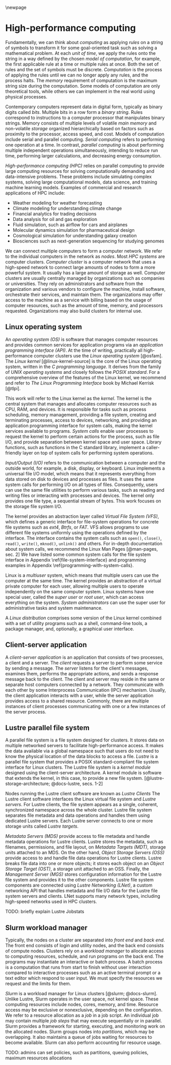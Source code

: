 \newpage

# High-performance computing
Fundamentally, we can think about *computing* as applying *rules* on a string of symbols to transform it for some goal-oriented task such as solving a mathematical problem.
At each *unit of time*, we apply the rules onto the string in a way defined by the chosen *model of computation*, for example, the first applicable rule at a time or multiple rules at once.
Both the set of rules and the set of symbols must be discrete.
*Computation* is the process of applying the rules until we can no longer apply any rules, and the process halts.
The *memory* requirement of computation is the maximum string size during the computation.
Some models of computation are only theoretical tools, while others we can implement in the real world using physical processes.

Contemporary computers represent data in digital form, typically as binary digits called *bits*.
Multiple bits in a row form a *binary string*.
Rules correspond to instructions to a computer processor that manipulates binary strings.
Memory consists of multiple levels of volatile *main memory* and non-volatile *storage* organized hierarchically based on factors such as proximity to the processor, access speed, and cost.
Models of computation include serial and parallel computing.
*Serial computing* refers to performing one operation at a time.
In contrast, *parallel computing* is about performing multiple independent operations simultaneously, intending to reduce run time, performing larger calculations, and decreasing energy consumption.

*High-performance computing (HPC)* relies on parallel computing to provide large computing resources for solving computationally demanding and data-intensive problems.
These problems include simulating complex systems, solving large computational models, data science, and training machine learning models.
Examples of commercial and research applications of HPC include:

- Weather modeling for weather forecasting
- Climate modeling for understanding climate change
- Financial analytics for trading decisions
- Data analysis for oil and gas exploration
- Fluid simulation, such as airflow for cars and airplanes
- Molecular dynamics simulation for pharmaceutical design
- Cosmological simulation for understanding galaxy creation
- Biosciences such as next-generation sequencing for studying genomes

We can connect multiple computers to form a computer network.
We refer to the individual computers in the network as *nodes*.
Most *HPC systems* are computer clusters.
*Computer cluster* is a computer network that uses a high-speed network to connect large amounts of nodes to form a more powerful system.
It usually has a large amount of storage as well.
Computer clusters are usually centrally managed by organizations such as companies or universities.
They rely on administrators and software from the organization and various vendors to configure the machine, install software, orchestrate their services, and maintain them.
The organizations may offer access to the machine as a service with billing based on the usage of computer resources, such as the amount of time, memory, and processors requested.
Organizations may also build clusters for internal use.


## Linux operating system
An *operating system (OS)* is software that manages computer resources and provides common services for application programs via an *application programming interface (API)*.
At the time of writing, practically all high-performance computer clusters use the *Linux operating system* [@osfam].
The *Linux kernel* [@linux-kernel-source] is the core of the Linux operating system, written in the *C programming language*.
It derives from the family of *UNIX operating systems* and closely follows the *POSIX standard*.
For a comprehensive overview of the features of the Linux kernel, we recommend and refer to *The Linux Programming Interface* book by Michael Kerrisk [@tlpi].

<!-- TODO: explain Application binary interface (ABI) -->

This work will refer to the Linux kernel as the *kernel*.
The kernel is the central system that manages and allocates computer resources such as CPU, RAM, and devices.
It is responsible for tasks such as process scheduling, memory management, providing a file system, creating and terminating processes, access to devices, networking, and providing an application programming interface for system calls, making the kernel services available to programs.
*System calls* enable user processes to request the kernel to perform certain actions for the process, such as file I/O, and provide separation between kernel space and user space.
Library functions, such as functions in the C standard library, implement a caller-friendly layer on top of system calls for performing system operations.

*Input/Output (I/O)* refers to the communication between a computer and the outside world, for example, a disk, display, or keyboard.
Linux implements a universal file I/O model, which means that it represents everything from data stored on disk to devices and processes as files.
It uses the same system calls for performing I/O on all types of files.
Consequently, users can use the same file utilities to perform various tasks, such as reading and writing files or interacting with processes and devices.
The kernel only provides one file type, a sequential stream of bytes.
This work focuses on the storage file system I/O.

The kernel provides an abstraction layer called *Virtual File System (VFS)*, which defines a generic interface for file-system operations for concrete file systems such as *ext4*, *Btrfs*, or *FAT*.
VFS allows programs to use different file systems uniformly using the operations defined by the interface.
The interface contains the system calls such as `open()`, `close()`, `read()`, `write()`, `mknod()`, `unlink()` and others.
For in-depth documentation about system calls, we recommend the Linux Man Pages [@man-pages, sec. 2]
We have listed some common system calls for the file system interface in Appendix \ref{file-system-interface} and programming examples in Appendix \ref{programming-with-system-calls}.

Linux is a *multiuser* system, which means that multiple users can use the computer at the same time.
The kernel provides an abstraction of a virtual private computer for each user, allowing multiple users to operate independently on the same computer system.
Linux systems have one special user, called the *super user* or *root user*, which can access everything on the system.
*System administrators* can use the super user for administrative tasks and system maintenance.

A *Linux distribution* comprises some version of the Linux kernel combined with a set of utility programs such as a shell, command-line tools, a package manager, and, optionally, a graphical user interface.


## Client-server application
A *client-server application* is an application that consists of two processes, a client and a server.
The *client* requests a server to perform some service by sending a message.
The *server* listens for the client's messages, examines them, performs the appropriate actions, and sends a response message back to the client.
The client and server may reside in the same or separate host computers connected by a network.
They communicate with each other by some Interprocess Communication (IPC) mechanism.
Usually, the client application interacts with a user, while the server application provides access to a shared resource.
Commonly, there are multiple instances of client processes communicating with one or a few instances of the server process.


## Lustre parallel file system
A parallel file system is a file system designed for clusters.
It stores data on multiple networked servers to facilitate high-performance access.
It makes the data available via a global namespace such that users do not need to know the physical location of the data blocks to access a file.
*Lustre* is a parallel file system that provides a POSIX standard-compliant file system interface for Linux clusters.
The Lustre file system is a *kernel module* designed using the client-server architecture.
A kernel module is software that extends the kernel, in this case, to provide a new file system.
[@lustre-storage-architecture; @docs-lustre, secs. 1-2]

Nodes running the Lustre client software are known as *Lustre Clients*
The Lustre client software interfaces the Linux virtual file system and *Lustre servers*.
For Lustre clients, the file system appears as a single, coherent, synchronized namespace across the whole cluster.
Lustre file system separates file metadata and data operations and handles them using dedicated Lustre servers.
Each Lustre server connects to one or more storage units called *Lustre targets*.

*Metadata Servers (MDS)* provide access to file metadata and handle metadata operations for Lustre clients.
Lustre stores the metadata, such as filenames, permissions, and file layout, on *Metadata Targets (MDT)*, storage units attached to an MDS.
On the other hand, *Object Storage Servers (OSS)* provide access to and handle file data operations for Lustre clients.
Lustre breaks file data into one or more objects; it stores each object on an *Object Storage Target (OST)*, a storage unit attached to an OSS.
Finally, the *Management Server (MGS)* stores configuration information for the Lustre file system and provides it to the other components.
Lustre file system components are connected using *Lustre Networking (LNet)*, a custom networking API that handles metadata and file I/O data for the Lustre file system servers and clients.
LNet supports many network types, including high-speed networks used in HPC clusters.

TODO: briefly explain Lustre Jobstats


## Slurm workload manager
Typically, the nodes on a cluster are separated into *front end* and *back end*.
The front end consists of login and utility nodes, and the back end consists of compute nodes.
Clusters rely on a *workload manager* to allocate access to computing resources, schedule, and run programs on the back end.
The programs may instantiate an interactive or batch process.
A batch process is a computation that runs from start to finish without user interaction compared to interactive processes such as an active terminal prompt or a text editor which respond to user input.
We must specify the resources we request and the limits for them.

*Slurm* is a workload manager for Linux clusters [@slurm; @docs-slurm].
Unlike Lustre, Slurm operates in the user space, not kernel space.
These computing resources include nodes, cores, memory, and time.
Resource access may be exclusive or nonexclusive, depending on the configuration.
We refer to a resource allocation as a *job* in a job script.
An individual job may contain multiple *job steps* that may execute sequentially or in parallel.
Slurm provides a framework for starting, executing, and monitoring work on the allocated nodes.
Slurm groups nodes into *partitions*, which may be overlapping.
It also maintains a queue of jobs waiting for resources to become available.
Slurm can also perform accounting for resource usage.

TODO: admins can set policies, such as partitions, queuing policies, maximum resources allocations
